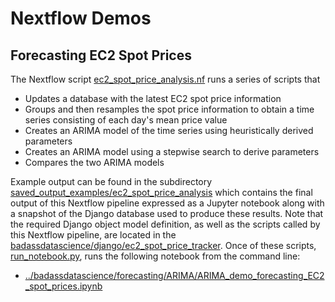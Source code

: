 # Nextflow Demos

## Forecasting EC2 Spot Prices

The Nextflow script [ec2_spot_price_analysis.nf](ec2_spot_price_analysis.nf) runs a series of scripts that

- Updates a database with the latest EC2 spot price information
- Groups and then resamples the spot price information to obtain a time series consisting of each day's mean price value
- Creates an ARIMA model of the time series using heuristically derived parameters
- Creates an ARIMA model using a stepwise search to derive parameters
- Compares the two ARIMA models

Example output can be found in the subdirectory [saved_output_examples/ec2_spot_price_analysis](saved_output_examples/ec2_spot_price_analysis) which contains the final output of this Nextflow pipeline expressed as a Jupyter notebook along with a snapshot of the Django database used to produce these results. Note that the required Django object model definition, as well as the scripts called by this Nextflow pipeline, are located in the [badassdatascience/django/ec2_spot_price_tracker](../badassdatascience/django/ec2_spot_price_tracker). Once of these scripts, [run_notebook.py](../badassdatascience/django/ec2_spot_price_tracker), runs the following notebook from the command line:

- [../badassdatascience/forecasting/ARIMA/ARIMA_demo_forecasting_EC2_spot_prices.ipynb](badassdatascience/forecasting/ARIMA/ARIMA_demo_forecasting_EC2_spot_prices.ipynb)




